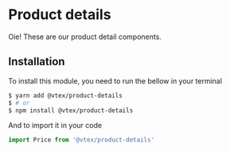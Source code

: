 # Product details

Oie! These are our product detail components.

## Installation

To install this module, you need to run the bellow in your terminal

```sh
$ yarn add @vtex/product-details
$ # or
$ npm install @vtex/product-details
```

And to import it in your code

```js
import Price from '@vtex/product-details'
```
